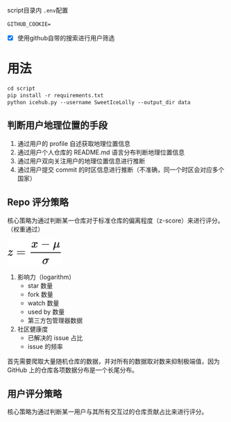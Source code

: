 script目录内 `.env`配置

```
GITHUB_COOKIE=
```

* [X] 使用github自带的搜索进行用户筛选

# 用法

```
cd script
pip install -r requirements.txt
python icehub.py --username SweetIceLolly --output_dir data
```

## 判断用户地理位置的手段

1. 通过用户的 profile 自述获取地理位置信息
2. 通过用户个人仓库的 README.md 语言分布判断地理位置信息
3. 通过用户双向关注用户的地理位置信息进行推断
4. 通过用户提交 commit 的时区信息进行推断（不准确，同一个时区会对应多个国家）

## Repo 评分策略

核心策略为通过判断某一仓库对于标准仓库的偏离程度（z-score）来进行评分。（权重通过）

![z-score](assets/equation4158.svg)

1. 影响力（logarithm）
    - star 数量
    - fork 数量
    - watch 数量
    - used by 数量
    - 第三方包管理器数据
2. 社区健康度
    - 已解决的 issue 占比
    - issue 的频率

首先需要爬取大量随机仓库的数据，并对所有的数据取对数来抑制极端值，因为 GitHub 上的仓库各项数据分布是一个长尾分布。

## 用户评分策略

核心策略为通过判断某一用户与其所有交互过的仓库贡献占比来进行评分。
